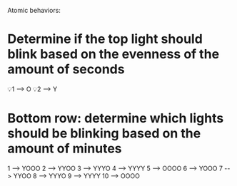 Atomic behaviors:

# Determine if the top light should blink based on the evenness of the amount of seconds

💡1 --> O
💡2 --> Y

# Bottom row: determine which lights should be blinking based on the amount of minutes

1 --> YOOO
2 --> YYOO
3 --> YYYO
4 --> YYYY
5 --> OOOO
6 --> YOOO
7 --> YYOO
8 --> YYYO
9 --> YYYY
10 --> OOOO